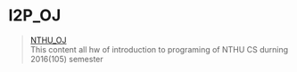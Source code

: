 # I2P_OJ
> [NTHU_OJ](http://140.114.86.238/) <br>
> This content all hw of introduction to programing of NTHU CS durning 2016(105) semester <br>


